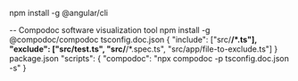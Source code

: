 npm install -g @angular/cli

-- Compodoc software visualization tool
npm install -g @compodoc/compodoc
tsconfig.doc.json
{
    "include": ["src/**/*.ts"],
    "exclude": ["src/test.ts", "src/**/*.spec.ts", "src/app/file-to-exclude.ts"]
}
package.json
"scripts": {
    "compodoc": "npx compodoc -p tsconfig.doc.json -s"
}
